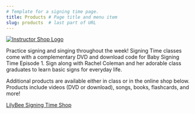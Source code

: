```yaml
---
# Template for a signing time page. 
title: Products # Page title and menu item
slug: products  # last part of URL
---
```

<div class="row">
    <div class="col-lg-4 col-md-6">
        <a href="https://go.platformpurple.com/?e=lilybee" target="_blank">
        <img class="align-self-center img-fluid" src="{{site.baseurl}}{% link images/Instructor Shop.jpg %}" alt="Instructor Shop Logo">
        </a>
    </div>
    <div class="col-lg-8 col-md-6" markdown="1">

Practice signing and singing throughout the week! Signing Time classes come with a complementary DVD and download code for Baby Signing Time Episode 1. Sign along with Rachel Coleman and her adorable class graduates to learn basic signs for everyday life.

Additional products are available either in class or in the online shop below. Products include videos (DVD or download), songs, books, flashcards, and more!

<a href="https://go.platformpurple.com/?e=lilybee" role="button" class="btn btn-primary" target="_blank">LilyBee Signing Time Shop</a>

</div>
</div>